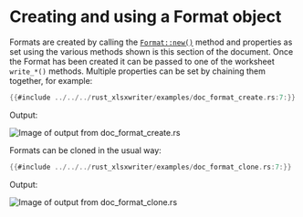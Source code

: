 # Creating and using a Format object

Formats are created by calling the [`Format::new()`] method and properties as
set using the various methods shown is this section of the document. Once
the Format has been created it can be passed to one of the worksheet
`write_*()` methods. Multiple properties can be set by chaining them
together, for example:


[`Format::new()`]: https://docs.rs/rust_xlsxwriter/latest/rust_xlsxwriter/struct.Format.html#method.new

```rust
{{#include ../../../rust_xlsxwriter/examples/doc_format_create.rs:7:}}
```

Output:

![Image of output from doc_format_create.rs](../../images/format_create.png)

Formats can be cloned in the usual way:

```rust
{{#include ../../../rust_xlsxwriter/examples/doc_format_clone.rs:7:}}
```

Output:

![Image of output from doc_format_clone.rs](../../images/format_clone.png)


